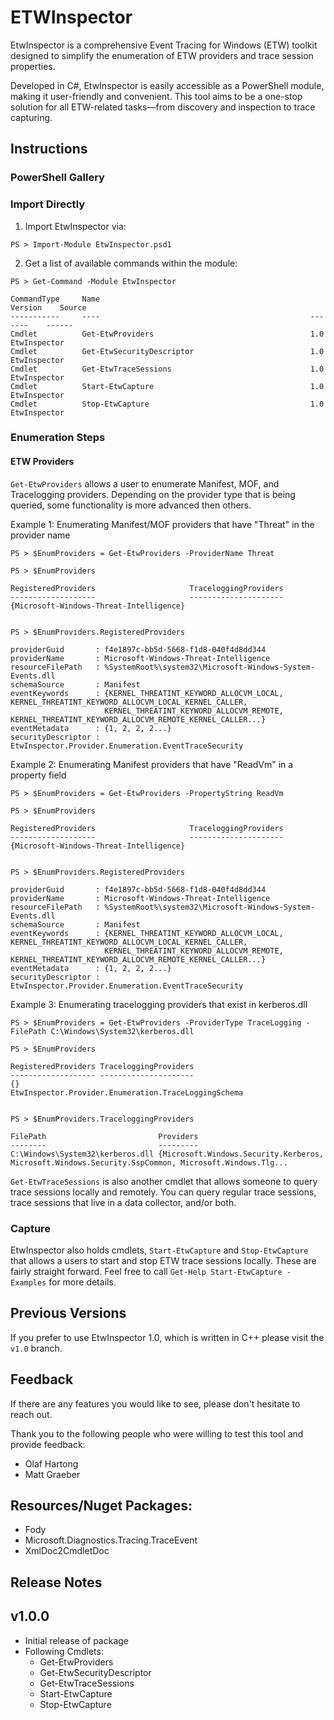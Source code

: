 # ETWInspector
EtwInspector is a comprehensive Event Tracing for Windows (ETW) toolkit designed to simplify the enumeration of ETW providers and trace session properties.

Developed in C#, EtwInspector is easily accessible as a PowerShell module, making it user-friendly and convenient. This tool aims to be a one-stop solution for all ETW-related tasks—from discovery and inspection to trace capturing.

## Instructions
### PowerShell Gallery

### Import Directly
1. Import EtwInspector via: 
```
PS > Import-Module EtwInspector.psd1
```

2. Get a list of available commands within the module: 
```
PS > Get-Command -Module EtwInspector

CommandType     Name                                               Version    Source
-----------     ----                                               -------    ------
Cmdlet          Get-EtwProviders                                   1.0        EtwInspector
Cmdlet          Get-EtwSecurityDescriptor                          1.0        EtwInspector
Cmdlet          Get-EtwTraceSessions                               1.0        EtwInspector
Cmdlet          Start-EtwCapture                                   1.0        EtwInspector
Cmdlet          Stop-EtwCapture                                    1.0        EtwInspector
```

### Enumeration Steps

#### ETW Providers
`Get-EtwProviders` allows a user to enumerate Manifest, MOF, and Tracelogging providers. Depending on the provider type that is being queried, some functionality is more advanced then others. 

Example 1: Enumerating Manifest/MOF providers that have "Threat" in the provider name

```
PS > $EnumProviders = Get-EtwProviders -ProviderName Threat

PS > $EnumProviders

RegisteredProviders                     TraceloggingProviders
-------------------                     ---------------------
{Microsoft-Windows-Threat-Intelligence}


PS > $EnumProviders.RegisteredProviders

providerGuid       : f4e1897c-bb5d-5668-f1d8-040f4d8dd344
providerName       : Microsoft-Windows-Threat-Intelligence
resourceFilePath   : %SystemRoot%\system32\Microsoft-Windows-System-Events.dll
schemaSource       : Manifest
eventKeywords      : {KERNEL_THREATINT_KEYWORD_ALLOCVM_LOCAL, KERNEL_THREATINT_KEYWORD_ALLOCVM_LOCAL_KERNEL_CALLER,
                     KERNEL_THREATINT_KEYWORD_ALLOCVM_REMOTE, KERNEL_THREATINT_KEYWORD_ALLOCVM_REMOTE_KERNEL_CALLER...}
eventMetadata      : {1, 2, 2, 2...}
securityDescriptor : EtwInspector.Provider.Enumeration.EventTraceSecurity
```

Example 2: Enumerating Manifest providers that have "ReadVm" in a property field
```
PS > $EnumProviders = Get-EtwProviders -PropertyString ReadVm

PS > $EnumProviders

RegisteredProviders                     TraceloggingProviders
-------------------                     ---------------------
{Microsoft-Windows-Threat-Intelligence}


PS > $EnumProviders.RegisteredProviders

providerGuid       : f4e1897c-bb5d-5668-f1d8-040f4d8dd344
providerName       : Microsoft-Windows-Threat-Intelligence
resourceFilePath   : %SystemRoot%\system32\Microsoft-Windows-System-Events.dll
schemaSource       : Manifest
eventKeywords      : {KERNEL_THREATINT_KEYWORD_ALLOCVM_LOCAL, KERNEL_THREATINT_KEYWORD_ALLOCVM_LOCAL_KERNEL_CALLER,
                     KERNEL_THREATINT_KEYWORD_ALLOCVM_REMOTE, KERNEL_THREATINT_KEYWORD_ALLOCVM_REMOTE_KERNEL_CALLER...}
eventMetadata      : {1, 2, 2, 2...}
securityDescriptor : EtwInspector.Provider.Enumeration.EventTraceSecurity
```

Example 3: Enumerating tracelogging providers that exist in kerberos.dll

```
PS > $EnumProviders = Get-EtwProviders -ProviderType TraceLogging -FilePath C:\Windows\System32\kerberos.dll

PS > $EnumProviders

RegisteredProviders TraceloggingProviders
------------------- ---------------------
{}                  EtwInspector.Provider.Enumeration.TraceLoggingSchema


PS > $EnumProviders.TraceloggingProviders

FilePath                         Providers
--------                         ---------
C:\Windows\System32\kerberos.dll {Microsoft.Windows.Security.Kerberos, Microsoft.Windows.Security.SspCommon, Microsoft.Windows.Tlg...
```

`Get-EtwTraceSessions` is also another cmdlet that allows someone to query trace sessions locally and remotely. You can query regular trace sessions, trace sessions that live in a data collector, and/or both. 


### Capture
EtwInspector also holds cmdlets, `Start-EtwCapture` and `Stop-EtwCapture` that allows a users to start and stop ETW trace sessions locally. These are fairly straight forward. Feel free to call `Get-Help Start-EtwCapture -Examples` for more details. 


## Previous Versions
If you prefer to use EtwInspector 1.0, which is written in C++ please visit the `v1.0` branch. 

## Feedback
If there are any features you would like to see, please don't hesitate to reach out. 

Thank you to the following people who were willing to test this tool and provide feedback: 
- Olaf Hartong
- Matt Graeber

## Resources/Nuget Packages:
* Fody
* Microsoft.Diagnostics.Tracing.TraceEvent
* XmlDoc2CmdletDoc

## Release Notes

v1.0.0
-------
* Initial release of package
* Following Cmdlets: 
    * Get-EtwProviders 
    * Get-EtwSecurityDescriptor 
    * Get-EtwTraceSessions
    * Start-EtwCapture
    * Stop-EtwCapture


